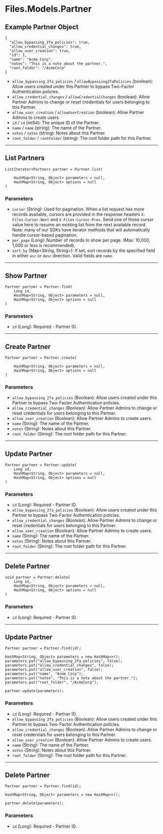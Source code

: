 # Files.Models.Partner

## Example Partner Object

```
{
  "allow_bypassing_2fa_policies": true,
  "allow_credential_changes": true,
  "allow_user_creation": true,
  "id": 1,
  "name": "Acme Corp",
  "notes": "This is a note about the partner.",
  "root_folder": "/AcmeCorp"
}
```

* `allow_bypassing_2fa_policies` / `allowBypassing2faPolicies`  (boolean): Allow users created under this Partner to bypass Two-Factor Authentication policies.
* `allow_credential_changes` / `allowCredentialChanges`  (boolean): Allow Partner Admins to change or reset credentials for users belonging to this Partner.
* `allow_user_creation` / `allowUserCreation`  (boolean): Allow Partner Admins to create users.
* `id` / `id`  (int64): The unique ID of the Partner.
* `name` / `name`  (string): The name of the Partner.
* `notes` / `notes`  (string): Notes about this Partner.
* `root_folder` / `rootFolder`  (string): The root folder path for this Partner.


---

## List Partners

```
ListIterator<Partner> partner = Partner.list(
    
    HashMap<String, Object> parameters = null,
    HashMap<String, Object> options = null
)
```

### Parameters

* `cursor` (String): Used for pagination.  When a list request has more records available, cursors are provided in the response headers `X-Files-Cursor-Next` and `X-Files-Cursor-Prev`.  Send one of those cursor value here to resume an existing list from the next available record.  Note: many of our SDKs have iterator methods that will automatically handle cursor-based pagination.
* `per_page` (Long): Number of records to show per page.  (Max: 10,000, 1,000 or less is recommended).
* `sort_by` (Map<String, String>): If set, sort records by the specified field in either `asc` or `desc` direction. Valid fields are `name`.


---

## Show Partner

```
Partner partner = Partner.find(
    Long id, 
    HashMap<String, Object> parameters = null,
    HashMap<String, Object> options = null
)
```

### Parameters

* `id` (Long): Required - Partner ID.


---

## Create Partner

```
Partner partner = Partner.create(
    
    HashMap<String, Object> parameters = null,
    HashMap<String, Object> options = null
)
```

### Parameters

* `allow_bypassing_2fa_policies` (Boolean): Allow users created under this Partner to bypass Two-Factor Authentication policies.
* `allow_credential_changes` (Boolean): Allow Partner Admins to change or reset credentials for users belonging to this Partner.
* `allow_user_creation` (Boolean): Allow Partner Admins to create users.
* `name` (String): The name of the Partner.
* `notes` (String): Notes about this Partner.
* `root_folder` (String): The root folder path for this Partner.


---

## Update Partner

```
Partner partner = Partner.update(
    Long id, 
    HashMap<String, Object> parameters = null,
    HashMap<String, Object> options = null
)
```

### Parameters

* `id` (Long): Required - Partner ID.
* `allow_bypassing_2fa_policies` (Boolean): Allow users created under this Partner to bypass Two-Factor Authentication policies.
* `allow_credential_changes` (Boolean): Allow Partner Admins to change or reset credentials for users belonging to this Partner.
* `allow_user_creation` (Boolean): Allow Partner Admins to create users.
* `name` (String): The name of the Partner.
* `notes` (String): Notes about this Partner.
* `root_folder` (String): The root folder path for this Partner.


---

## Delete Partner

```
void partner = Partner.delete(
    Long id, 
    HashMap<String, Object> parameters = null,
    HashMap<String, Object> options = null
)
```

### Parameters

* `id` (Long): Required - Partner ID.


---

## Update Partner

```
Partner partner = Partner.find(id);

HashMap<String, Object> parameters = new HashMap<>();
parameters.put("allow_bypassing_2fa_policies", false);
parameters.put("allow_credential_changes", false);
parameters.put("allow_user_creation", false);
parameters.put("name", "Acme Corp");
parameters.put("notes", "This is a note about the partner.");
parameters.put("root_folder", "/AcmeCorp");

partner.update(parameters);
```

### Parameters

* `id` (Long): Required - Partner ID.
* `allow_bypassing_2fa_policies` (Boolean): Allow users created under this Partner to bypass Two-Factor Authentication policies.
* `allow_credential_changes` (Boolean): Allow Partner Admins to change or reset credentials for users belonging to this Partner.
* `allow_user_creation` (Boolean): Allow Partner Admins to create users.
* `name` (String): The name of the Partner.
* `notes` (String): Notes about this Partner.
* `root_folder` (String): The root folder path for this Partner.


---

## Delete Partner

```
Partner partner = Partner.find(id);

HashMap<String, Object> parameters = new HashMap<>();

partner.delete(parameters);
```

### Parameters

* `id` (Long): Required - Partner ID.

